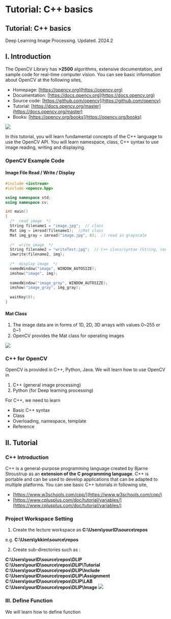 # Tutorial: C++ basics
## Tutorial: C++ basics
Deep Learning Image Processing.
Updated. 2024.2

## I. Introduction
The OpenCV Library has **>2500** algorithms, extensive documentation, and sample code for real-time computer vision. You can see basic information about OpenCV at the following sites,
* Homepage: [https://opencv.org](https://opencv.org)
* Documentation: [https://docs.opencv.org](https://docs.opencv.org)
* Source code: [https://github.com/opencv](https://github.com/opencv)
* Tutorial: [https://docs.opencv.org/master](https://docs.opencv.org/master)
* Books: [https://opencv.org/books](https://opencv.org/books)

![](https://github.com/ykkimhgu/DLIP_doc/assets/84508106/2edf3297-6380-4a58-a188-4157a15c3e92)

In this tutorial, you will learn fundamental concepts of the C++ language to use the OpenCV API. You will learn namespace, class, C++ syntax to use image reading, writing and displaying.

### OpenCV Example Code
#### Image File Read / Write / Display
```cpp
#include <iostream>
#include <opencv.hpp>

using namespace std;
using namespace cv;

int main()
{
  /*  read image  */
  String filename1 = "image.jpg";  // class
  Mat img = imread(filename1);  //Mat class
  Mat img_gray = imread("image.jpg", 0);  // read in grayscale
  
  /*  write image  */
  String filename2 = "writeTest.jpg";  // C++ class/syntax (String, cout, cin)
  imwrite(filename2, img);
 
  /*  display image  */
  namedWindow("image", WINDOW_AUTOSIZE);
  imshow("image", img);
  
  namedWindow("image_gray", WINDOW_AUTOSIZE);
  imshow("image_gray", img_gray);
  
  waitKey(0);
}
```

#### Mat Class
1. The image data are in forms of 1D, 2D, 3D arrays with values 0\~255 or 0\~1
2. OpenCV provides the Mat class for operating images

![](https://github.com/ykkimhgu/DLIP_doc/assets/84508106/57b39eb8-1ad7-4d86-9229-21ff7a7fe2b9)

### C++ for OpenCV
OpenCV is provided in C++, Python, Java. We will learn how to use OpenCV in
1. C++ (general image processing)
2. Python (for Deep learning processing)

For C++, we need to learn
* Basic C++ syntax
* Class
* Overloading, namespace, template
* Reference



## II. Tutorial
### C++ Introduction
C++ is a general-purpose programming language created by Bjarne Stroustrup as an **extension of the C programming language**.
C++ is portable and can be used to develop applications that can be adapted to multiple platforms. You can see basic C++ tutorials in following site,
* [https://www.w3schools.com/cpp/](https://www.w3schools.com/cpp/)
* [https://www.cplusplus.com/doc/tutorial/variables/](https://www.cplusplus.com/doc/tutorial/variables/)

### Project Workspace Setting
1. Create the lecture workspace as **C:\Users\yourID\source\repos**

e.g. **C:\Users\ykkim\source\repos**

2. Create sub-directories such as :

**C:\Users\yourID\source\repos\DLIP**
**C:\Users\yourID\source\repos\DLIP\Tutorial**
**C:\Users\yourID\source\repos\DLIP\Include**
**C:\Users\yourID\source\repos\DLIP\Assignment**
**C:\Users\yourID\source\repos\DLIP\LAB**
**C:\Users\yourID\source\repos\DLIP\Image**
![](https://github.com/ykkimhgu/DLIP_doc/assets/84508106/786e5037-d2de-40a8-85d5-3db848ad977c)

### III. Define Function
We will learn how to define function



